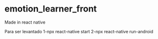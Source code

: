 # emotion_learner_front

Made in react native

Para ser levantado
1-npx react-native start
2-npx react-native run-android

